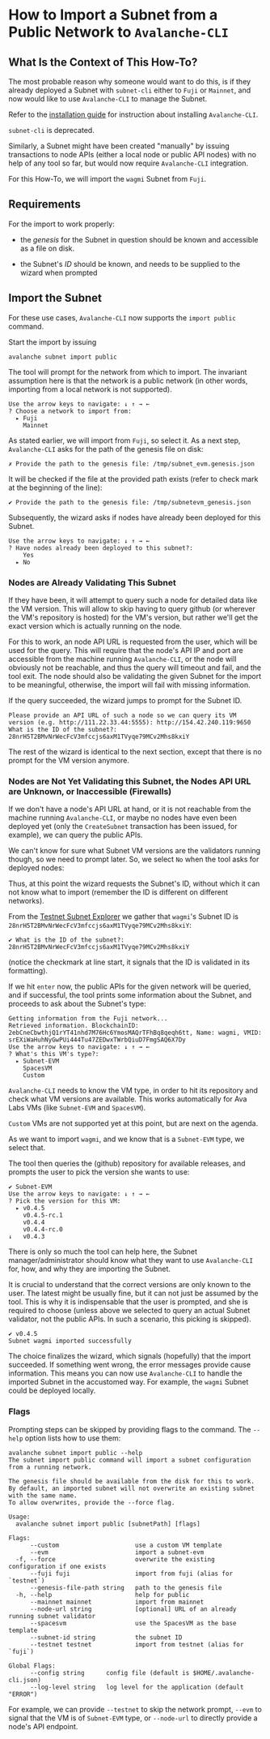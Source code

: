 # How to Import a Subnet from a Public Network to `Avalanche-CLI`

## What Is the Context of This How-To?

The most probable reason why someone would want to do this, 
is if they already deployed a Subnet with `subnet-cli` either to `Fuji` or `Mainnet`, 
and now would like to use `Avalanche-CLI` to manage the Subnet.  

Refer to the [installation guide](./install-avalanche-cli.md) for instruction about installing
`Avalanche-CLI`.

`subnet-cli` is deprecated.

Similarly, a Subnet might have been created "manually" by issuing transactions 
to node APIs (either a local node or public API nodes) with no help of any tool so far,
but would now require `Avalanche-CLI` integration.

For this How-To, we will import the `wagmi` Subnet from `Fuji`.


## Requirements

For the import to work properly: 

* the *genesis* for the Subnet in question should be known and accessible as a file on disk.

* the Subnet's *ID* should be known, and needs to be supplied to the wizard when prompted


## Import the Subnet

For these use cases, `Avalanche-CLI` now supports the `import public` command.

Start the import by issuing

```shell
avalanche subnet import public 
```

The tool will prompt for the network from which to import. 
The invariant assumption here is that the network is a public network 
(in other words, importing from a local network is not supported).

```shell
Use the arrow keys to navigate: ↓ ↑ → ← 
? Choose a network to import from: 
  ▸ Fuji
    Mainnet
```

As stated earlier, we will import from `Fuji`, so select it. 
As a next step, `Avalanche-CLI` asks for the path of the genesis file on disk:

```shell
✗ Provide the path to the genesis file: /tmp/subnet_evm.genesis.json
```

It will be checked if the file at the provided path exists 
(refer to check mark at the beginning of the line):

```shell
✔ Provide the path to the genesis file: /tmp/subnetevm_genesis.json
```

Subsequently, the wizard asks if nodes have already been deployed for this Subnet. 

```shell
Use the arrow keys to navigate: ↓ ↑ → ← 
? Have nodes already been deployed to this subnet?: 
    Yes
  ▸ No
```

### Nodes are Already Validating This Subnet

If they have been, it will attempt to query such a node for detailed data like the VM version. 
This will allow to skip having to query github (or wherever the VM's repository is hosted) 
for the VM's version, but rather we'll get the exact version which is actually running on the node.

For this to work, an node API URL is requested from the user, which will be used for the query.
This will require that the node's API IP and port are accessible from the machine running 
`Avalanche-CLI`, or the node will obviously not be reachable, 
and thus the query will timeout and fail, and the tool exit. 
The node should also be validating the given Subnet for the import to be meaningful, 
otherwise, the import will fail with missing information.

If the query succeeded, the wizard jumps to prompt for the Subnet ID.

```shell
Please provide an API URL of such a node so we can query its VM version (e.g. http://111.22.33.44:5555): http://154.42.240.119:9650
What is the ID of the subnet?: 28nrH5T2BMvNrWecFcV3mfccjs6axM1TVyqe79MCv2Mhs8kxiY
```

The rest of the wizard is identical to the next section, 
except that there is no prompt for the VM version anymore.

### Nodes are Not Yet Validating this Subnet, the Nodes API URL are Unknown, or Inaccessible (Firewalls)

If we don't have a node's API URL at hand, or it is not reachable 
from the machine running `Avalanche-CLI`, or maybe no nodes have even been deployed yet 
(only the `CreateSubnet` transaction has been issued, for example), we can query the public APIs. 

We can't know for sure what Subnet VM versions are the validators running though, 
so we need to prompt later.
So, we select `No` when the tool asks for deployed nodes:

Thus, at this point the wizard requests the Subnet's ID, without which it can not know 
what to import (remember the ID is different on different networks).

From the [Testnet Subnet Explorer](https://subnets-test.avax.network/wagmi)
we gather that `wagmi`'s Subnet ID is `28nrH5T2BMvNrWecFcV3mfccjs6axM1TVyqe79MCv2Mhs8kxiY`:

```shell
✔ What is the ID of the subnet?: 28nrH5T2BMvNrWecFcV3mfccjs6axM1TVyqe79MCv2Mhs8kxiY
```

(notice the checkmark at line start, it signals that the ID is validated in its formatting).

If we hit `enter` now, the public APIs for the given network will be queried, and if successful, 
the tool prints some information about the Subnet, and proceeds to ask about the Subnet's type:

```shell
Getting information from the Fuji network...
Retrieved information. BlockchainID: 2ebCneCbwthjQ1rYT41nhd7M76Hc6YmosMAQrTFhBq8qeqh6tt, Name: wagmi, VMID: srEXiWaHuhNyGwPUi444Tu47ZEDwxTWrbQiuD7FmgSAQ6X7Dy
Use the arrow keys to navigate: ↓ ↑ → ← 
? What's this VM's type?: 
  ▸ Subnet-EVM
    SpacesVM
    Custom
```

`Avalanche-CLI` needs to know the VM type, in order to hit its repository and check 
what VM versions are available. 
This works automatically for Ava Labs VMs (like `Subnet-EVM` and `SpacesVM`). 

`Custom` VMs are not supported yet at this point, but are next on the agenda.

As we want to import `wagmi`, and we know that is a `Subnet-EVM` type, we select that.

The tool then queries the (github) repository for available releases, 
and prompts the user to pick the version she wants to use:

```shell
✔ Subnet-EVM
Use the arrow keys to navigate: ↓ ↑ → ← 
? Pick the version for this VM: 
  ▸ v0.4.5
    v0.4.5-rc.1
    v0.4.4
    v0.4.4-rc.0
↓   v0.4.3
```

There is only so much the tool can help here, the Subnet manager/administrator 
should know what they want to use `Avalanche-CLI` for, how, 
and why they are importing the Subnet. 

It is crucial to understand that the correct versions are only known to the user. 
The latest might be usually fine, but it can not just be assumed by the tool. 
This is why it is indispensable that the user is prompted, and she is required to choose
(unless above we selected to query an actual Subnet validator, not the public APIs.
In such a scenario, this picking is skipped).

```shell
✔ v0.4.5
Subnet wagmi imported successfully
```

The choice finalizes the wizard, which signals (hopefully) that the import succeeded. 
If something went wrong, the error messages provide cause information.
This means you can now use `Avalanche-CLI` to handle the imported Subnet in the accustomed way. 
For example, the `wagmi` Subnet could be deployed locally.


### Flags

Prompting steps can be skipped by providing flags to the command. 
The `--help` option lists how to use them:

```shell
avalanche subnet import public --help
The subnet import public command will import a subnet configuration from a running network.

The genesis file should be available from the disk for this to work. 
By default, an imported subnet will not overwrite an existing subnet with the same name. 
To allow overwrites, provide the --force flag.

Usage:
  avalanche subnet import public [subnetPath] [flags]

Flags:
      --custom                     use a custom VM template
      --evm                        import a subnet-evm
  -f, --force                      overwrite the existing configuration if one exists
      --fuji fuji                  import from fuji (alias for `testnet`)
      --genesis-file-path string   path to the genesis file
  -h, --help                       help for public
      --mainnet mainnet            import from mainnet
      --node-url string            [optional] URL of an already running subnet validator
      --spacesvm                   use the SpacesVM as the base template
      --subnet-id string           the subnet ID
      --testnet testnet            import from testnet (alias for `fuji`)

Global Flags:
      --config string      config file (default is $HOME/.avalanche-cli.json)
      --log-level string   log level for the application (default "ERROR")
```

For example, we can provide `--testnet` to skip the network prompt, 
`--evm` to signal that the VM is of `Subnet-EVM` type, 
or `--node-url` to directly provide a node's API endpoint.
